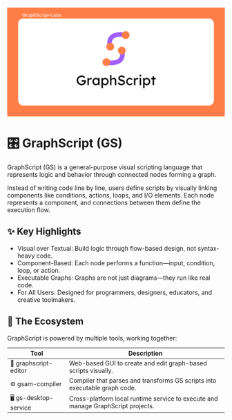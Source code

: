 ![GraphScript](Banner.png)

# 🎛️ GraphScript (GS)

GraphScript (GS) is a general-purpose visual scripting language that represents logic and behavior through connected nodes forming a graph.

Instead of writing code line by line, users define scripts by visually linking components like conditions, actions, loops, and I/O elements. Each node represents a component, and connections between them define the execution flow.

## ✨ Key Highlights
- Visual over Textual: Build logic through flow-based design, not syntax-heavy code.
- Component-Based: Each node performs a function—input, condition, loop, or action.
- Executable Graphs: Graphs are not just diagrams—they run like real code.
- For All Users: Designed for programmers, designers, educators, and creative toolmakers.

## 🧩 The Ecosystem

GraphScript is powered by multiple tools, working together:

| Tool | Description |
| --- | --- |
| 🔧 graphscript-editor | Web-based GUI to create and edit graph-based scripts visually. |
| ⚙️ gsam-compiler | Compiler that parses and transforms GS scripts into executable graph  code. |
| 🖥️ gs-desktop-service | Cross-platform local runtime service to execute and manage GraphScript projects. |
